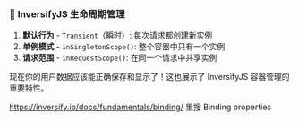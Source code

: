 ### 🎯 **InversifyJS 生命周期管理**

1. **默认行为** - `Transient`（瞬时）: 每次请求都创建新实例
2. **单例模式** - `inSingletonScope()`: 整个容器中只有一个实例
3. **请求范围** - `inRequestScope()`: 在同一个请求中共享实例

现在你的用户数据应该能正确保存和显示了！这也展示了 InversifyJS 容器管理的重要特性。

https://inversify.io/docs/fundamentals/binding/ 里搜 Binding properties
